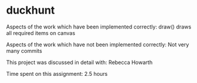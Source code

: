 duckhunt
========

Aspects of the work which have been implemented correctly:
draw() draws all required items on canvas

Aspects of the work which have not been implemented correctly:
Not very many commits

This project was discussed in detail with:
Rebecca Howarth

Time spent on this assignment: 2.5 hours